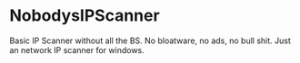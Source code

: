 # NobodysIPScanner
Basic IP Scanner without all the BS. No bloatware, no ads, no bull shit. Just an network IP scanner for windows.
